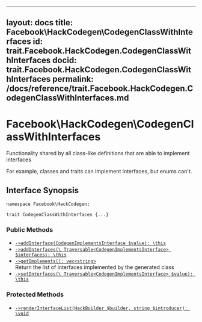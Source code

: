 
***

layout: docs
title: Facebook\\HackCodegen\\CodegenClassWithInterfaces
id: trait.Facebook.HackCodegen.CodegenClassWithInterfaces
docid: trait.Facebook.HackCodegen.CodegenClassWithInterfaces
permalink: /docs/reference/trait.Facebook.HackCodegen.CodegenClassWithInterfaces.md
---







# Facebook\\HackCodegen\\CodegenClassWithInterfaces




Functionality shared by all class-like definitions that are able to
implement interfaces




For example, classes and traits can implement interfaces, but enums
can't.




## Interface Synopsis




``` Hack
namespace Facebook\HackCodegen;

trait CodegenClassWithInterfaces {...}
```




### Public Methods




+ [` ->addInterface(CodegenImplementsInterface $value): \this `](<trait.Facebook.HackCodegen.CodegenClassWithInterfaces.addInterface.md>)
+ [` ->addInterfaces(\ Traversable<CodegenImplementsInterface> $interfaces): \this `](<trait.Facebook.HackCodegen.CodegenClassWithInterfaces.addInterfaces.md>)
+ [` ->getImplements(): vec<string> `](<trait.Facebook.HackCodegen.CodegenClassWithInterfaces.getImplements.md>)\
  Return the list of interfaces implemented by the generated class
+ [` ->setInterfaces(\ Traversable<CodegenImplementsInterface> $value): \this `](<trait.Facebook.HackCodegen.CodegenClassWithInterfaces.setInterfaces.md>)







### Protected Methods




* [` ->renderInterfaceList(HackBuilder $builder, string $introducer): \void `](<trait.Facebook.HackCodegen.CodegenClassWithInterfaces.renderInterfaceList.md>)
